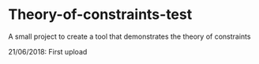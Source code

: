 # Theory-of-constraints-test
A small project to create a tool that demonstrates the theory of constraints

21/06/2018: First upload
